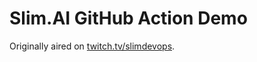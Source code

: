 # Slim.AI GitHub Action Demo 

Originally aired on [twitch.tv/slimdevops](https://twitch.tv/slimdevops).


